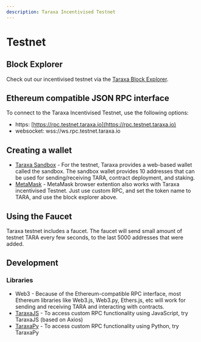 ```yaml
---
description: Taraxa Incentivised Testnet
---
```


# Testnet

## Block Explorer

Check out our incentivised testnet via the [Taraxa Block Explorer](https://explorer.testnet.taraxa.io/).

## Ethereum compatible JSON RPC interface

To connect to the Taraxa Incentivised Testnet, use the following options:

* https: [https://rpc.testnet.taraxa.io](https://rpc.testnet.taraxa.io)
* websocket: wss://ws.rpc.testnet.taraxa.io

## Creating a wallet

* [Taraxa Sandbox](https://sandbox.testnet.taraxa.io) - For the testnet, Taraxa provides a web-based wallet called the sandbox.  The sandbox wallet provides 10 addresses that can be used for sending/receiving TARA, contract deployment, and staking.
* [MetaMask](https://metamask.io/) - MetaMask browser extention also works with Taraxa incentivised Testnet. Just use custom RPC, and set the token name to TARA, and use the block explorer above.

## Using the Faucet

Taraxa testnet includes a faucet. The faucet will send small amount of testnet TARA every few seconds, to the last 5000 addresses that were added.

## Development

### Libraries

* Web3 - Because of the Ethereum-compatible RPC interface, most Ethereum libraries like Web3.js, Web3.py, Ethers.js, etc will work for sending and receiving TARA and interacting with contracts.
* [TaraxaJS](https://github.com/Taraxa-project/taraxa-js) - To access custom RPC functionality using JavaScript, try TaraxaJS \(based on Axios\)
* [TaraxaPy](https://github.com/Taraxa-project/taraxa-py) - To access custom RPC functionality using Python, try TaraxaPy

